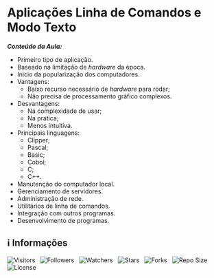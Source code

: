 <!-- Título -->
# Aplicações Linha de Comandos e Modo Texto

***Conteúdo da Aula:***

* Primeiro tipo de aplicação.
* Baseado na limitação de *hardware* da época.
* Inicio da popularização dos computadores.
* Vantagens:
  * Baixo recurso necessário de *hardware* para rodar;
  * Não precisa de processamento gráfico complexos.
* Desvantagens:
  * Na complexidade de usar;
  * Na pratica;
  * Menos intuitiva.
* Principais linguagens:
  * Clipper;
  * Pascal;
  * Basic;
  * Cobol;
  * C;
  * C++.
* Manutenção do computador local.
* Gerenciamento de servidores.
* Administração de rede.
* Utilitários de linha de comandos.
* Integração com outros programas.
* Desenvolvimento de programas.

<!-- Informações -->
## &#8505; Informações

![Visitors](https://api.visitorbadge.io/api/visitors?path=Devsgeeknerd%2Fcla-apl-lin-com-mod-tex-apl-lin-com-des-apl-arq-fun-bas&label=Visitantes&labelColor=%23700070&labelStyle=none&countColor=%23000fff&style=plastic&color=%23ffffff "Total de Visitantes")
&nbsp;
![Followers](https://img.shields.io/github/followers/Devsgeeknerd?style=p&label=Seguidores&labelColor=800080&color=000fff "Total de Seguidores")
&nbsp;
![Watchers](https://img.shields.io/github/watchers/Devsgeeknerd/cla-apl-lin-com-mod-tex-apl-lin-com-des-apl-arq-fun-bas?style=p&label=Observadores&labelColor=800080&color=000fff "Total de Observadores")
&nbsp;
![Stars](https://img.shields.io/github/stars/Devsgeeknerd/cla-apl-lin-com-mod-tex-apl-lin-com-des-apl-arq-fun-bas?style=p&label=Estrelas&labelColor=800080&color=000fff "Total de Estrelas")
&nbsp;
![Forks](https://img.shields.io/github/forks/Devsgeeknerd/cla-apl-lin-com-mod-tex-apl-lin-com-des-apl-arq-fun-bas?style=p&label=Bifurcações&labelColor=800080&color=000fff "Total de Bifurcações")
&nbsp;
![Repo Size](https://img.shields.io/github/repo-size/Devsgeeknerd/cla-apl-lin-com-mod-tex-apl-lin-com-des-apl-arq-fun-bas?style=p&label=Tamanho&labelColor=800080&color=000fff "Tamanho do Repositório")
&nbsp;
![License](https://img.shields.io/github/license/Devsgeeknerd/cla-apl-lin-com-mod-tex-apl-lin-com-des-apl-arq-fun-bas?style=p&label=Licença&labelColor=800080&color=000fff "Licença do Repositório")
